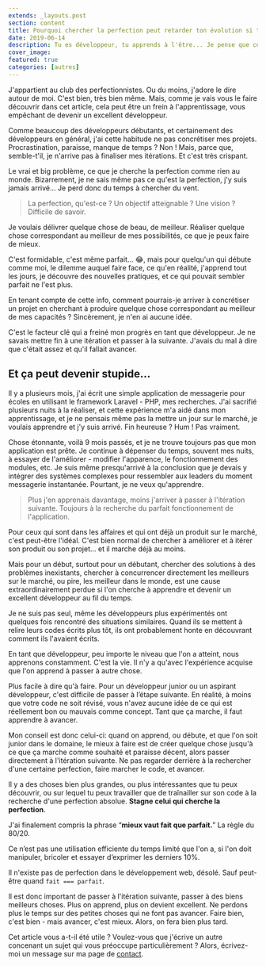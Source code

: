 ```yaml
---
extends: _layouts.post
section: content
title: Pourquoi chercher la perfection peut retarder ton évolution si tu veux devenir un développeur web
date: 2019-06-14
description: Tu es développeur, tu apprends à l'être... Je pense que cet article va t'aider à avoir le bon point de vu sur ce que tu réalise déjà pour avancer et devenir un bon développeur, un excellent développeur
cover_image:
featured: true
categories: [autres]
---
```


J'appartient au club des perfectionnistes. Ou du moins, j'adore le dire autour de moi. C'est bien, très bien même. Mais, comme je vais vous le faire découvrir dans cet article, cela peut être un frein à l'apprentissage, vous empêchant de devenir un excellent développeur.

Comme beaucoup des développeurs débutants, et certainement des développeurs en général, j'ai cette habitude ne pas concrétiser mes projets. Procrastination, paraisse, manque de temps ? Non ! Mais, parce que, semble-t'il, je n'arrive pas à finaliser mes itérations. Et c'est très crispant.

Le vrai et big problème, ce que je cherche la perfection comme rien au monde. Bizarrement, je ne sais même pas ce qu'est la perfection, j'y suis jamais arrivé... Je perd donc du temps à chercher du vent.

> La perfection, qu'est-ce ? Un objectif atteignable ? Une vision ? Difficile de savoir.

Je voulais délivrer quelque chose de beau, de meilleur. Réaliser quelque chose correspondant au meilleur de mes possibilités, ce que je peux faire de mieux.

C'est formidable, c'est même parfait... 😂, mais pour quelqu'un qui débute comme moi, le dilemme auquel faire face, ce qu'en réalité, j'apprend tout les jours, je découvre des nouvelles pratiques, et ce qui pouvait sembler parfait ne l'est plus.

En tenant compte de cette info, comment pourrais-je arriver à concrétiser un projet en cherchant à produire quelque chose correspondant au meilleur de mes capacités ? Sincèrement, je n'en ai aucune idée.

C'est le facteur clé qui a freiné mon progrès en tant que développeur. Je ne savais mettre fin à une itération et passer à la suivante. J'avais du mal à dire que c'était assez et qu'il fallait avancer.

## Et ça peut devenir stupide…

Il y a plusieurs mois, j'ai écrit une simple application de messagerie pour écoles en utilisant le framework Laravel - PHP, mes recherches. J'ai sacrifié plusieurs nuits à la réaliser, et cette expérience m'a aidé dans mon apprentissage, et je ne pensais même pas la mettre un jour sur le marché, je voulais apprendre et j'y suis arrivé. Fin heureuse ? Hum ! Pas vraiment.

Chose étonnante, voilà 9 mois passés, et je ne trouve toujours pas que mon application est prête. Je continue à dépenser du temps, souvent mes nuits, à essayer de l'améliorer - modifier l'apparence, le fonctionnement des modules, etc. Je suis même presqu'arrivé à la conclusion que je devais y intégrer des systèmes complexes pour ressembler aux leaders du moment messagerie instantanée. Pourtant, je ne veux qu'apprendre.

> Plus j'en apprenais davantage, moins j'arriver à passer à l'itération suivante. Toujours à la recherche du parfait fonctionnement de l'application.

Pour ceux qui sont dans les affaires et qui ont déjà un produit sur le marché, c'est peut-être l'idéal. C'est bien normal de chercher à améliorer et à itérer son produit ou son projet... et il marche déjà au moins.

Mais pour un début, surtout pour un débutant, chercher des solutions à des problèmes inexistants, chercher à concurrencer directement les meilleurs sur le marché, ou pire, les meilleur dans le monde, est une cause extraordinairement perdue si l'on cherche à apprendre et devenir un excellent développeur au fil du temps.

Je ne suis pas seul, même les développeurs plus expérimentés ont quelques fois rencontré des situations similaires. Quand ils se mettent à relire leurs codes écrits plus tôt, ils ont probablement honte en découvrant comment ils l'avaient écrits.

En tant que développeur, peu importe le niveau que l'on a atteint, nous apprenons constamment. C'est la vie. Il n'y a qu'avec l'expérience acquise que l'on apprend à passer à autre chose.

Plus facile à dire qu'à faire. Pour un développeur junior ou un aspirant développeur, c'est difficile de passer à l’étape suivante. En réalité, à moins que votre code ne soit révisé, vous n'avez aucune idée de ce qui est réellement bon ou mauvais comme concept. Tant que ça marche, il faut apprendre à avancer.

Mon conseil est donc celui-ci: quand on apprend, ou débute, et que l'on soit junior dans le domaine, le mieux à faire est de créer quelque chose jusqu'à ce que ça marche comme souhaité et paraisse décent, alors passer directement à l'itération suivante. Ne pas regarder derrière à la rechercher d'une certaine perfection, faire marcher le code, et avancer.

Il y a des choses bien plus grandes, ou plus intéressantes que tu peux découvrir, ou sur lequel tu peux travailler que de traînailler sur son code à la recherche d'une perfection absolue. **Stagne celui qui cherche la perfection**.

J'ai finalement compris la phrase  “**mieux vaut fait que parfait.**” La règle du 80/20.

Ce n’est pas une utilisation efficiente du temps limité que l'on a, si l'on doit manipuler, bricoler et essayer d’exprimer les derniers 10%.

Il n'existe pas de perfection dans le développement web, désolé. Sauf peut-être quand `fait === parfait`.

Il est donc important de passer à l'itération suivante, passer à des biens meilleurs choses. Plus on apprend, plus on devient excellent. Ne perdons plus le temps sur des petites choses qui ne font pas avancer. Faire bien, c'est bien - mais avancer, c'est mieux. Alors, on fera bien plus tard.

Cet article vous a-t-il été utile ? Voulez-vous que j'écrive un autre concenant un sujet qui vous préoccupe particulièrement ? Alors, écrivez-moi un message sur ma page de [contact](/contact).
